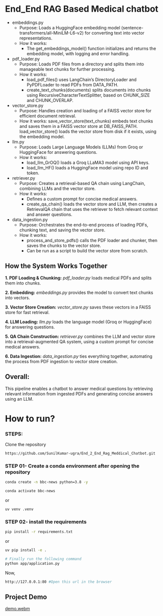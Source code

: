 # End_End RAG Based Medical chatbot



* embeddings.py
    * Purpose:
        Loads a HuggingFace embedding model (sentence-transformers/all-MiniLM-L6-v2) for converting text into vector representations.
    * How it works:
        * The get_embeddings_model() function initializes and returns the embedding model, with logging and error handling.
* pdf_loader.py
    * Purpose:
Loads PDF files from a directory and splits them into manageable text chunks for further processing.
    * How it works:
        * load_pdf_files() uses LangChain’s DirectoryLoader and PyPDFLoader to read PDFs from DATA_PATH.
        * create_text_chunks(documents) splits documents into chunks using RecursiveCharacterTextSplitter, based on CHUNK_SIZE and CHUNK_OVERLAP.
* vector_store.py
    * Purpose:
Handles creation and loading of a FAISS vector store for efficient document retrieval.
    * How it works:
save_vector_store(text_chunks) embeds text chunks and saves them in a FAISS vector store at DB_FAISS_PATH.
load_vector_store() loads the vector store from disk if it exists, using the embedding model.
* llm.py
    * Purpose:
Loads Large Language Models (LLMs) from Groq or HuggingFace for answering questions.
    * How it works:
        * load_llm_GrOQ() loads a Groq LLaMA3 model using API keys.
        * load_llm_HF() loads a HuggingFace model using repo ID and token.
* retriever.py
    * Purpose:
Creates a retrieval-based QA chain using LangChain, combining LLMs and the vector store.
    * How it works:
        * Defines a custom prompt for concise medical answers.
        * create_qa_chain() loads the vector store and LLM, then creates a RetrievalQA chain that uses the retriever to fetch relevant context and answer questions.
* data_ingestion.py
    * Purpose:
Orchestrates the end-to-end process of loading PDFs, chunking text, and saving the vector store.
    * How it works:
        * process_and_store_pdfs() calls the PDF loader and chunker, then saves the chunks to the vector store.
        * Can be run as a script to build the vector store from scratch.

## How the System Works Together
**1. PDF Loading & Chunking:**
*pdf_loader.py* loads medical PDFs and splits them into chunks.

**2. Embedding:**
    *embeddings.py* provides the model to convert text chunks into vectors.

**3. Vector Store Creation:**
    *vector_store.py* saves these vectors in a FAISS store for fast retrieval.

**4. LLM Loading:**
    *llm.py* loads the language model (Groq or HuggingFace) for answering questions.

**5. QA Chain Construction:**
    *retriever.py* combines the LLM and vector store into a retrieval-augmented QA system, using a custom prompt for concise medical answers.

**6. Data Ingestion:**
    *data_ingestion.py* ties everything together, automating the process from PDF ingestion to vector store creation.

## Overall:
This pipeline enables a chatbot to answer medical questions by retrieving relevant information from ingested PDFs and generating concise answers using an LLM.


# How to run?
### STEPS:

Clone the repository

```bash
https://github.com/SunilKumar-ugra/End_2_End_Rag_Meddical_Chatbot.git
```
### STEP 01- Create a conda environment after opening the repository

```bash
conda create -n bbc-news python=3.8 -y
```

```bash
conda activate bbc-news
```
or 
```bash
uv venv .venv
```

### STEP 02- install the requirements
```bash
pip install -r requirements.txt
```
or 
```bash 
uv pip install -e .
```

```bash
# Finally run the following command
python app/application.py
```

Now,
```bash
http://127.0.0.1:80 #Open this url in the browser
```

## Project Demo

[demo.webm](https://github.com/SunilKumar-ugra/BBC_News_Classification_LSTM/assets/45965583/716ff1e2-e3d0-4e6c-a243-d71d39390cad)
